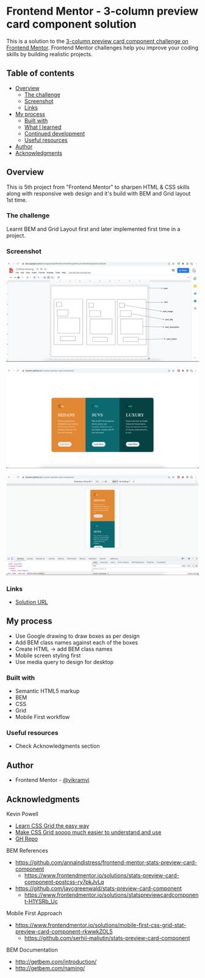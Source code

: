 # Frontend Mentor - 3-column preview card component solution

This is a solution to the [3-column preview card component challenge on Frontend Mentor](https://www.frontendmentor.io/challenges/3column-preview-card-component-pH92eAR2-). Frontend Mentor challenges help you improve your coding skills by building realistic projects.

## Table of contents

- [Overview](#overview)
  - [The challenge](#the-challenge)
  - [Screenshot](#screenshot)
  - [Links](#links)
- [My process](#my-process)
  - [Built with](#built-with)
  - [What I learned](#what-i-learned)
  - [Continued development](#continued-development)
  - [Useful resources](#useful-resources)
- [Author](#author)
- [Acknowledgments](#acknowledgments)

## Overview

This is 5th project from "Frontend Mentor" to sharpen HTML & CSS skills along with responsive web design and it's build with BEM and Grid layout 1st time.

### The challenge

Learnt BEM and Grid Layout first and later implemented first time in a project.

### Screenshot

![Google Drawing](./screenshots/drawing.png)

![Desktop Preview](./screenshots/desktop.png)

![Mobile Preview](./screenshots/mobile.png)

### Links

- [Solution URL ](https://vikramvi.github.io/3-column-preview-card-component/)

## My process

- Use Google drawing to draw boxes as per design
- Add BEM class names against each of the boxes
- Create HTML -> add BEM class names
- Mobile screen styling first
- Use media query to design for desktop

### Built with

- Semantic HTML5 markup
- BEM
- CSS
- Grid
- Mobile First workflow

### Useful resources

- Check Acknowledgments section

## Author

- Frontend Mentor - [@vikramvi](https://www.frontendmentor.io/profile/vikramvi)

## Acknowledgments

Kevin Powell

- [Learn CSS Grid the easy way](https://www.youtube.com/watch?v=rg7Fvvl3taU&t=22s&ab_channel=KevinPowell)
- [Make CSS Grid soooo much easier to understand and use](https://www.youtube.com/watch?v=m04RkJwzFgE&list=PL4-IK0AVhVjM41-Ezm5tmESVchNEi7aZU&index=3&t=153s&ab_channel=KevinPowell)
- [GH Repo](https://github.com/kevin-powell/learn-grid-the-easy-way)

BEM References

- https://github.com/annaindistress/frontend-mentor-stats-preview-card-component
  - https://www.frontendmentor.io/solutions/stats-preview-card-component-postcss-ry7pkJvLq
- https://github.com/jaycgreenwald/stats-preview-card-component
  - https://www.frontendmentor.io/solutions/statspreviewcardcomponent-H1YSRb_Uc

Mobile First Approach

- https://www.frontendmentor.io/solutions/mobile-first-css-grid-stat-preview-card-component-rkwwkZOL5
  - https://github.com/serhii-maliutin/stats-preview-card-component

BEM Documentation

- http://getbem.com/introduction/
- http://getbem.com/naming/
